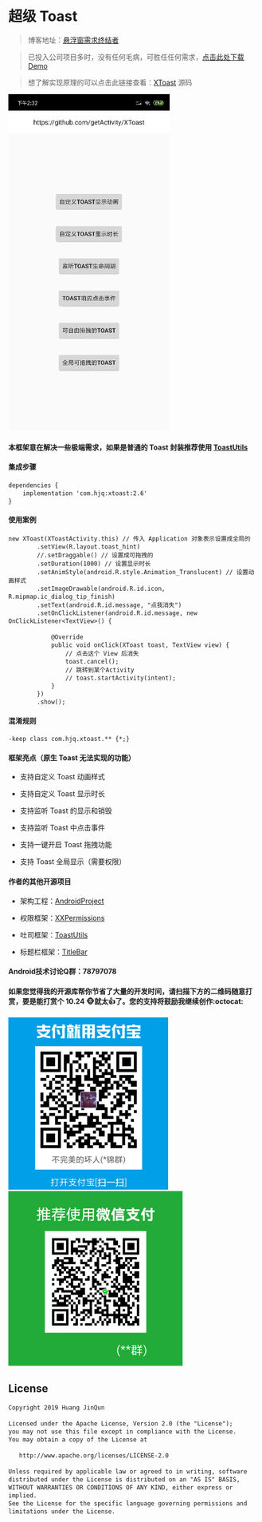 # 超级 Toast

> 博客地址：[悬浮窗需求终结者](https://www.jianshu.com/p/247d705b87b6)

> 已投入公司项目多时，没有任何毛病，可胜任任何需求，[点击此处下载Demo](https://raw.githubusercontent.com/getActivity/XToast/master/XToast.apk)

> 想了解实现原理的可以点击此链接查看：[XToast](https://github.com/getActivity/XToast/blob/master/library/src/main/java/com/hjq/xtoast/XToast.java) 源码

![](XToast.gif)

#### 本框架意在解决一些极端需求，如果是普通的 Toast 封装推荐使用 [ToastUtils](https://github.com/getActivity/ToastUtils)

#### 集成步骤

    dependencies {
        implementation 'com.hjq:xtoast:2.6'
    }

#### 使用案例

    new XToast(XToastActivity.this) // 传入 Application 对象表示设置成全局的
            .setView(R.layout.toast_hint)
            //.setDraggable() // 设置成可拖拽的
            .setDuration(1000) // 设置显示时长
            .setAnimStyle(android.R.style.Animation_Translucent) // 设置动画样式
            .setImageDrawable(android.R.id.icon, R.mipmap.ic_dialog_tip_finish)
            .setText(android.R.id.message, "点我消失")
            .setOnClickListener(android.R.id.message, new OnClickListener<TextView>() {

                @Override
                public void onClick(XToast toast, TextView view) {
                    // 点击这个 View 后消失
                    toast.cancel();
                    // 跳转到某个Activity
                    // toast.startActivity(intent);
                }
            })
            .show();

#### 混淆规则

    -keep class com.hjq.xtoast.** {*;}

#### 框架亮点（原生 Toast 无法实现的功能）

* 支持自定义 Toast 动画样式

* 支持自定义 Toast 显示时长

* 支持监听 Toast 的显示和销毁

* 支持监听 Toast 中点击事件

* 支持一键开启 Toast 拖拽功能

* 支持 Toast 全局显示（需要权限）

#### 作者的其他开源项目

* 架构工程：[AndroidProject](https://github.com/getActivity/AndroidProject)

* 权限框架：[XXPermissions](https://github.com/getActivity/XXPermissions)

* 吐司框架：[ToastUtils](https://github.com/getActivity/ToastUtils)

* 标题栏框架：[TitleBar](https://github.com/getActivity/TitleBar)

#### Android技术讨论Q群：78797078

#### 如果您觉得我的开源库帮你节省了大量的开发时间，请扫描下方的二维码随意打赏，要是能打赏个 10.24 :monkey_face:就太:thumbsup:了。您的支持将鼓励我继续创作:octocat:

![](pay_ali.png) ![](pay_wechat.png)

## License

```text
Copyright 2019 Huang JinQun

Licensed under the Apache License, Version 2.0 (the "License");
you may not use this file except in compliance with the License.
You may obtain a copy of the License at

   http://www.apache.org/licenses/LICENSE-2.0

Unless required by applicable law or agreed to in writing, software
distributed under the License is distributed on an "AS IS" BASIS,
WITHOUT WARRANTIES OR CONDITIONS OF ANY KIND, either express or implied.
See the License for the specific language governing permissions and
limitations under the License.
```
